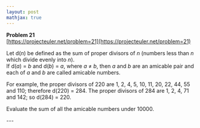 ```yaml
---
layout: post
mathjax: true
---
```

**Problem 21**  
[https://projecteuler.net/problem=21](https://projecteuler.net/problem=21)

<p>Let d(<i>n</i>) be defined as the sum of proper divisors of <i>n</i> (numbers less than <i>n</i> which divide evenly into <i>n</i>).<br />
If d(<i>a</i>) = <i>b</i> and d(<i>b</i>) = <i>a</i>, where <i>a</i> ≠ <i>b</i>, then <i>a</i> and <i>b</i> are an amicable pair and each of <i>a</i> and <i>b</i> are called amicable numbers.</p>
<p>For example, the proper divisors of 220 are 1, 2, 4, 5, 10, 11, 20, 22, 44, 55 and 110; therefore d(220) = 284. The proper divisors of 284 are 1, 2, 4, 71 and 142; so d(284) = 220.</p>
<p>Evaluate the sum of all the amicable numbers under 10000.</p>
---
